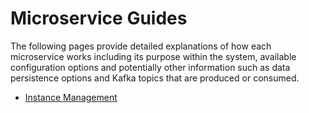 # Microservice Guides

The following pages provide detailed explanations of how each microservice works including 
its purpose within the system, available configuration options and potentially other information 
such as data persistence options and Kafka topics that are produced or consumed.

* [Instance Management](./instance-management.md)
